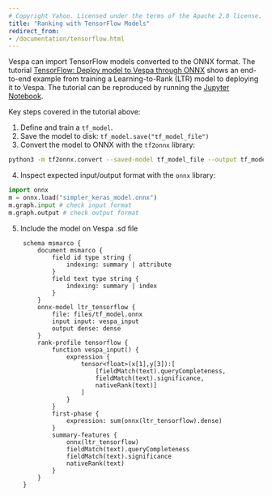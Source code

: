 ```yaml
---
# Copyright Yahoo. Licensed under the terms of the Apache 2.0 license. See LICENSE in the project root.
title: "Ranking with TensorFlow Models"
redirect_from:
- /documentation/tensorflow.html
---
```


Vespa can import TensorFlow models converted to the ONNX format. The tutorial 
[TensorFlow: Deploy model to Vespa through ONNX](https://vespa-engine.github.io/learntorank/notebooks/tensorflow-via-onnx.html) 
shows an end-to-end example from training a Learning-to-Rank (LTR) model to 
deploying it to Vespa. The tutorial can be reproduced by running the 
[Jupyter Notebook](https://github.com/vespa-engine/learntorank/blob/main/notebooks/tensorflow-via-onnx.ipynb).

Key steps covered in the tutorial above:

1. Define and train a `tf_model`.
2. Save the model to disk: `tf_model.save("tf_model_file")`
3. Convert the model to ONNX with the `tf2onnx` library:
```bash
python3 -m tf2onnx.convert --saved-model tf_model_file --output tf_model.onnx
```
4. Inspect expected input/output format with the `onnx` library:
```python
import onnx
m = onnx.load("simpler_keras_model.onnx")
m.graph.input # check input format
m.graph.output # check output format
```
5. Include the model on Vespa .sd file
```
    schema msmarco {
        document msmarco {
            field id type string {
                indexing: summary | attribute
            }
            field text type string {
                indexing: summary | index
            }
        }
        onnx-model ltr_tensorflow {
            file: files/tf_model.onnx
            input input: vespa_input
            output dense: dense
        }
        rank-profile tensorflow {
            function vespa_input() {
                expression {
                    tensor<float>(x[1],y[3]):[
                    	[fieldMatch(text).queryCompleteness, 
                    	fieldMatch(text).significance, 
                    	nativeRank(text)]
                    ]
                }
            }
            first-phase {
                expression: sum(onnx(ltr_tensorflow).dense)
            }
            summary-features {
                onnx(ltr_tensorflow)
                fieldMatch(text).queryCompleteness
                fieldMatch(text).significance
                nativeRank(text)
            }
        }
    }
```
